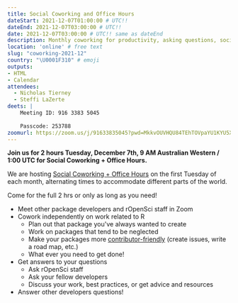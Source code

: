 ```yaml
---
title: Social Coworking and Office Hours
dateStart: 2021-12-07T01:00:00 # UTC!!
dateEnd: 2021-12-07T03:00:00 # UTC!!
date: 2021-12-07T03:00:00 # UTC!! same as dateEnd
description: Monthly coworking for productivity, asking questions, socializing
location: 'online' # free text
slug: "coworking-2021-12"
country: "\U0001F310" # emoji
outputs: 
- HTML
- Calendar 
attendees:
  - Nicholas Tierney
  - Steffi LaZerte
deets: |
    Meeting ID: 916 3383 5045
    
    Passcode: 253788
zoomurl: https://zoom.us/j/91633835045?pwd=MkkvOUVHQU84TEhTOVpaYU1KYU5Xdz09    
---
```


**Join us for 2 hours Tuesday, December 7th, 9 AM Australian Western / 1:00 UTC for Social Coworking + Office Hours.**

We are hosting [Social Coworking + Office Hours](/blog/2021/08/17/coworking-sessions/) on the first Tuesday of each month, alternating times to accommodate different parts of the world.

Come for the full 2 hrs or only as long as you need!

- Meet other package developers and rOpenSci staff in Zoom
- Cowork independently on work related to R
  - Plan out that package you've always wanted to create
  - Work on packages that tend to be neglected
  - Make your packages more [contributor-friendly](/blog/2021/04/28/commcall-pkg-community/) (create issues, write a road map, etc.)
  - What ever you need to get done!
- Get answers to your questions
  - Ask rOpenSci staff
  - Ask your fellow developers
  - Discuss your work, best practices, or get advice and resources
- Answer other developers questions!
